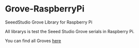 Grove-RaspberryPi
=================

SeeedStudio Grove Library for Raspberry Pi


All librarys is test the Seeed Studio Grove serials in Raspberry Pi.


You can find all Groves [here][1]

[1]: http://www.seeedstudio.com/wiki/GROVE_System
